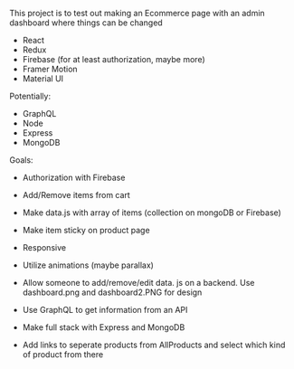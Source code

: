 This project is to test out making an Ecommerce page with an admin dashboard where things can be changed

- React
- Redux
- Firebase (for at least authorization, maybe more)
- Framer Motion
- Material UI

Potentially:

- GraphQL
- Node
- Express
- MongoDB

Goals:

<!-- Start with firebase to get it working and then think about converting to MERN -->

- Authorization with Firebase
- Add/Remove items from cart
- Make data.js with array of items (collection on mongoDB or Firebase)
- Make item sticky on product page
- Responsive
- Utilize animations (maybe parallax)
- Allow someone to add/remove/edit data. js on a backend. Use dashboard.png and dashboard2.PNG for design
- Use GraphQL to get information from an API
- Make full stack with Express and MongoDB

- Add links to seperate products from AllProducts and select which kind of product from there
